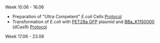 Week 10.06 - 16.06

- Preparation of "Ultra Competent" *E.coli* Cells [Protocol](https://github.com/intbio/2019_igem/blob/master/protocols/bio-protocol143.pdf)
- Transformation of *E.coli* with [PET28a GFP](https://benchling.com/s/seq-S3tBcQb1ENmPLygZHF46) plasmid and [BBa_K1150000](http://parts.igem.org/Part:BBa_K1150000) (dCas9) [Protocol](https://github.com/intbio/2019_igem/blob/master/protocols/bio-protocol143.pdf)

Week 17.06 - 23.06

